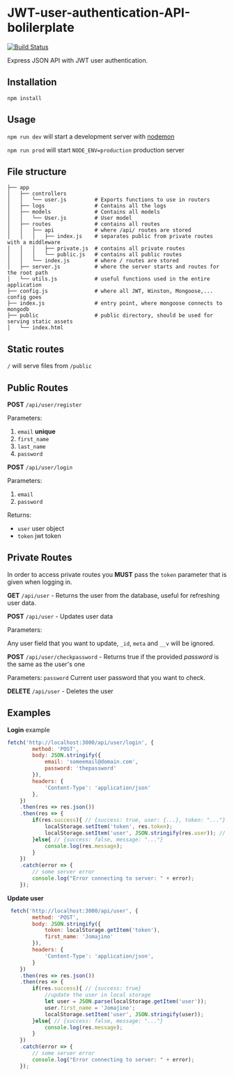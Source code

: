 # JWT-user-authentication-API-bolilerplate

[![Build Status](https://travis-ci.org/alexcambose/JWT-user-authentication-API-bolilerplate.svg?branch=master)](https://travis-ci.org/alexcambose/JWT-user-authentication-API-bolilerplate)

Express JSON API with JWT user authentication.

## Installation

```
npm install
```

## Usage
`npm run dev` will start a development server with [nodemon](https://nodemon.io/)

`npm run prod` will start `NODE_ENV=production` production server

## File structure
```
├── app
│   ├── controllers
│   │   └── user.js         # Exports functions to use in routers
│   ├── logs                # Contains all the logs
│   ├── models              # Contains all models
│   │   └── User.js         # User model
│   ├── routes              # contains all routes
│   │   ├── api             # where /api/ routes are stored
│   │   │   ├── index.js    # separates public from private routes with a middleware
│   │   │   ├── private.js  # contains all private routes
│   │   │   └── public.js   # contains all public routes
│   │   └── index.js        # where / routes are stored
│   ├── server.js           # where the server starts and routes for the root path
│   └── utils.js            # useful functions used in the entire application
├── config.js               # where all JWT, Winston, Mongoose,... config goes
├── index.js                # entry point, where mongoose connects to mongodb
├── public                  # public directory, should be used for serving static assets
│   └── index.html
```
## Static routes
`/` will serve files from `/public`

## Public Routes
**POST** `/api/user/register`

Parameters:
1. `email` **unique**
2. `first_name`
3. `last_name`
4. `password`

**POST** `/api/user/login`

Parameters:
1. `email`
2. `password`

Returns:

* `user` user object
* `token` jwt token

## Private Routes
In order to access private routes you **MUST** pass the `token` parameter that is given when logging in.

**GET** `/api/user` - Returns the user from the database, useful for refreshing user data.

**POST** `/api/user` - Updates user data

Parameters:

Any user field that you want to update, `_id`, `meta` and `__v` will be ignored.

**POST** `/api/user/checkpassword` - Returns true if the provided *password* is the same as the user's one

Parameters:
`password` Current user password that you want to check.


**DELETE** `/api/user` - Deletes the user

## Examples
**Login** example
```js
fetch('http://localhost:3000/api/user/login', {
        method: 'POST',
        body: JSON.stringify({
            email: 'someemail@domain.com',
            password: 'thepassword'
        }),
        headers: {
            'Content-Type': 'application/json'
        },
    })
    .then(res => res.json())
    .then(res => {
        if(res.success){ // {success: true, user: {...}, token: "..."}
            localStorage.setItem('token', res.token);
            localStorage.setItem('user', JSON.stringify(res.user)); // *optional*
        }else{ // {success: false, message: "..."}
            console.log(res.message);
        }
    })
    .catch(error => {
        // some server error
        console.log("Error connecting to server: " + error);
    });
```

**Update user**
```js
 fetch('http://localhost:3000/api/user', {
        method: 'POST',
        body: JSON.stringify({
            token: localStorage.getItem('token'),
            first_name: 'Jomajino'
        }),
        headers: {
            'Content-Type': 'application/json',
        }
    })
    .then(res => res.json())
    .then(res => {
        if(res.success){ // {success: true}
            //update the user in local storage
            let user = JSON.parse(localStorage.getItem('user'));
            user.first_name = 'Jomajino';
            localStorage.setItem('user', JSON.stringify(user));
        }else{ // {success: false, message: "..."}
            console.log(res.message);
        }
    })
    .catch(error => {
        // some server error
        console.log("Error connecting to server: " + error);
    });
```
